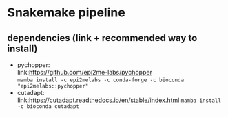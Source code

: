 # Snakemake pipeline
## dependencies (link + recommended way to install)
 - pychopper: \
  link:https://github.com/epi2me-labs/pychopper \
  `mamba install -c epi2melabs -c conda-forge -c bioconda "epi2melabs::pychopper"`
 - cutadapt: \
  link:https://cutadapt.readthedocs.io/en/stable/index.html
  `mamba install -c bioconda cutadapt`
